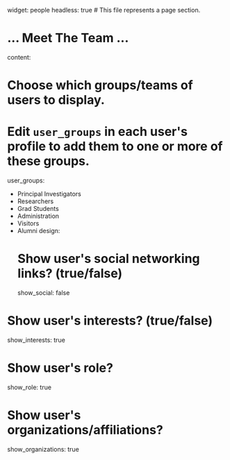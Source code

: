 widget: people
headless: true  # This file represents a page section.

# ... Meet The Team ...

content:
  # Choose which groups/teams of users to display.
  #   Edit `user_groups` in each user's profile to add them to one or more of these groups.
  user_groups:
  - Principal Investigators
- Researchers
- Grad Students
- Administration
- Visitors
- Alumni
design:
  # Show user's social networking links? (true/false)
  show_social: false
# Show user's interests? (true/false)
show_interests: true
# Show user's role?
show_role: true
# Show user's organizations/affiliations?
show_organizations: true

